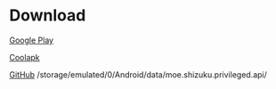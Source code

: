 # Download

[Google Play](https://play.google.com/store/apps/details?id=rikka.appops)

[Coolapk](https://www.coolapk.com/apk/rikka.appops)

[GitHub](https://github.com/RikkaApps/App-Ops-issue-tracker/releases/tag/files)
/storage/emulated/0/Android/data/moe.shizuku.privileged.api/
